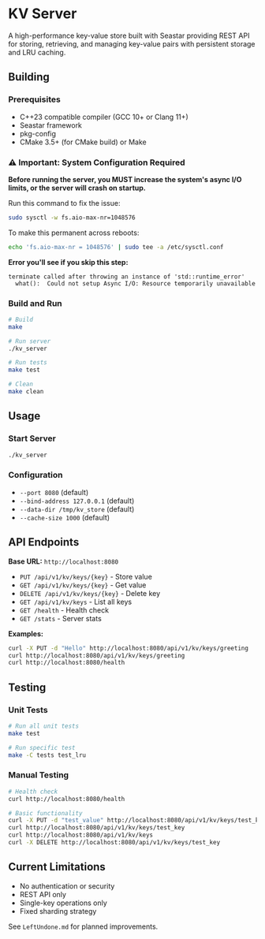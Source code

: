 # KV Server

A high-performance key-value store built with Seastar providing REST API for storing, retrieving, and managing key-value pairs with persistent storage and LRU caching.

## Building

### Prerequisites

- C++23 compatible compiler (GCC 10+ or Clang 11+)
- Seastar framework
- pkg-config
- CMake 3.5+ (for CMake build) or Make

### ⚠️ Important: System Configuration Required

**Before running the server, you MUST increase the system's async I/O limits, or the server will crash on startup.**

Run this command to fix the issue:
```bash
sudo sysctl -w fs.aio-max-nr=1048576
```

To make this permanent across reboots:
```bash
echo 'fs.aio-max-nr = 1048576' | sudo tee -a /etc/sysctl.conf
```

**Error you'll see if you skip this step:**
```
terminate called after throwing an instance of 'std::runtime_error'
  what():  Could not setup Async I/O: Resource temporarily unavailable
```

### Build and Run

```bash
# Build
make

# Run server
./kv_server

# Run tests
make test

# Clean
make clean
```

## Usage

### Start Server
```bash
./kv_server
```

### Configuration
- `--port 8080` (default)
- `--bind-address 127.0.0.1` (default)
- `--data-dir /tmp/kv_store` (default)
- `--cache-size 1000` (default)

## API Endpoints

**Base URL:** `http://localhost:8080`

- `PUT /api/v1/kv/keys/{key}` - Store value
- `GET /api/v1/kv/keys/{key}` - Get value
- `DELETE /api/v1/kv/keys/{key}` - Delete key
- `GET /api/v1/kv/keys` - List all keys
- `GET /health` - Health check
- `GET /stats` - Server stats

**Examples:**
```bash
curl -X PUT -d "Hello" http://localhost:8080/api/v1/kv/keys/greeting
curl http://localhost:8080/api/v1/kv/keys/greeting
curl http://localhost:8080/health
```


## Testing

### Unit Tests
```bash
# Run all unit tests
make test

# Run specific test
make -C tests test_lru
```

### Manual Testing
```bash
# Health check
curl http://localhost:8080/health

# Basic functionality
curl -X PUT -d "test_value" http://localhost:8080/api/v1/kv/keys/test_key
curl http://localhost:8080/api/v1/kv/keys/test_key
curl http://localhost:8080/api/v1/kv/keys
curl -X DELETE http://localhost:8080/api/v1/kv/keys/test_key
```

## Current Limitations

- No authentication or security
- REST API only
- Single-key operations only
- Fixed sharding strategy

See `LeftUndone.md` for planned improvements.
